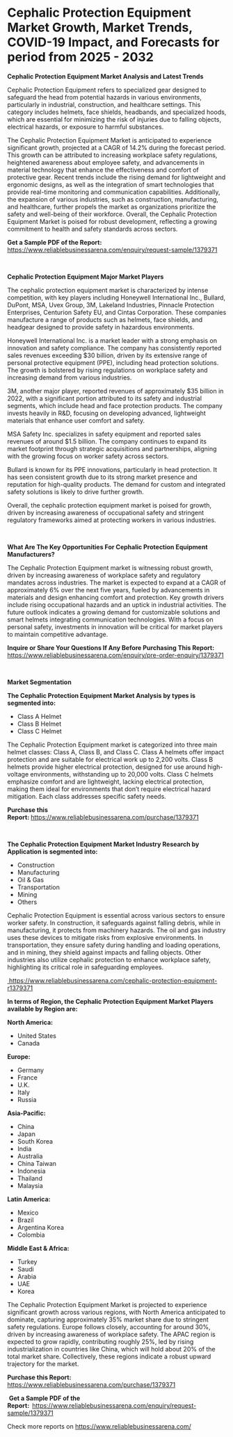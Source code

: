 <p><h1>Cephalic Protection Equipment Market Growth, Market Trends, COVID-19 Impact, and Forecasts for period from 2025 - 2032</h1></p><p><strong>Cephalic Protection Equipment Market Analysis and Latest Trends</strong></p>
<p><p>Cephalic Protection Equipment refers to specialized gear designed to safeguard the head from potential hazards in various environments, particularly in industrial, construction, and healthcare settings. This category includes helmets, face shields, headbands, and specialized hoods, which are essential for minimizing the risk of injuries due to falling objects, electrical hazards, or exposure to harmful substances.</p><p>The Cephalic Protection Equipment Market is anticipated to experience significant growth, projected at a CAGR of 14.2% during the forecast period. This growth can be attributed to increasing workplace safety regulations, heightened awareness about employee safety, and advancements in material technology that enhance the effectiveness and comfort of protective gear. Recent trends include the rising demand for lightweight and ergonomic designs, as well as the integration of smart technologies that provide real-time monitoring and communication capabilities. Additionally, the expansion of various industries, such as construction, manufacturing, and healthcare, further propels the market as organizations prioritize the safety and well-being of their workforce. Overall, the Cephalic Protection Equipment Market is poised for robust development, reflecting a growing commitment to health and safety standards across sectors.</p></p>
<p><strong>Get a Sample PDF of the Report:&nbsp;</strong> <a href="https://www.reliablebusinessarena.com/enquiry/request-sample/1379371?utm_campaign=2516&utm_medium=2&utm_source=Github&utm_content=ia&utm_term=24022025&utm_id=cephalic-protection-equipment">https://www.reliablebusinessarena.com/enquiry/request-sample/1379371</a></p>
<p>&nbsp;</p>
<p><strong>Cephalic Protection Equipment Major Market Players</strong></p>
<p><p>The cephalic protection equipment market is characterized by intense competition, with key players including Honeywell International Inc., Bullard, DuPont, MSA, Uvex Group, 3M, Lakeland Industries, Pinnacle Protection Enterprises, Centurion Safety EU, and Cintas Corporation. These companies manufacture a range of products such as helmets, face shields, and headgear designed to provide safety in hazardous environments.</p><p>Honeywell International Inc. is a market leader with a strong emphasis on innovation and safety compliance. The company has consistently reported sales revenues exceeding $30 billion, driven by its extensive range of personal protective equipment (PPE), including head protection solutions. The growth is bolstered by rising regulations on workplace safety and increasing demand from various industries.</p><p>3M, another major player, reported revenues of approximately $35 billion in 2022, with a significant portion attributed to its safety and industrial segments, which include head and face protection products. The company invests heavily in R&D, focusing on developing advanced, lightweight materials that enhance user comfort and safety.</p><p>MSA Safety Inc. specializes in safety equipment and reported sales revenues of around $1.5 billion. The company continues to expand its market footprint through strategic acquisitions and partnerships, aligning with the growing focus on worker safety across sectors.</p><p>Bullard is known for its PPE innovations, particularly in head protection. It has seen consistent growth due to its strong market presence and reputation for high-quality products. The demand for custom and integrated safety solutions is likely to drive further growth.</p><p>Overall, the cephalic protection equipment market is poised for growth, driven by increasing awareness of occupational safety and stringent regulatory frameworks aimed at protecting workers in various industries.</p></p>
<p>&nbsp;</p>
<p><strong>What Are The Key Opportunities For Cephalic Protection Equipment Manufacturers?</strong></p>
<p><p>The Cephalic Protection Equipment market is witnessing robust growth, driven by increasing awareness of workplace safety and regulatory mandates across industries. The market is expected to expand at a CAGR of approximately 6% over the next five years, fueled by advancements in materials and design enhancing comfort and protection. Key growth drivers include rising occupational hazards and an uptick in industrial activities. The future outlook indicates a growing demand for customizable solutions and smart helmets integrating communication technologies. With a focus on personal safety, investments in innovation will be critical for market players to maintain competitive advantage.</p></p>
<p><strong>Inquire or Share Your Questions If Any Before Purchasing This Report:</strong> <a href="https://www.reliablebusinessarena.com/enquiry/pre-order-enquiry/1379371?utm_campaign=2516&utm_medium=2&utm_source=Github&utm_content=ia&utm_term=24022025&utm_id=cephalic-protection-equipment">https://www.reliablebusinessarena.com/enquiry/pre-order-enquiry/1379371</a></p>
<p>&nbsp;</p>
<p><strong>Market Segmentation</strong></p>
<p><strong>The Cephalic Protection Equipment Market Analysis by types is segmented into:</strong></p>
<p><ul><li>Class A Helmet</li><li>Class B Helmet</li><li>Class C Helmet</li></ul></p>
<p><p>The Cephalic Protection Equipment market is categorized into three main helmet classes: Class A, Class B, and Class C. Class A helmets offer impact protection and are suitable for electrical work up to 2,200 volts. Class B helmets provide higher electrical protection, designed for use around high-voltage environments, withstanding up to 20,000 volts. Class C helmets emphasize comfort and are lightweight, lacking electrical protection, making them ideal for environments that don’t require electrical hazard mitigation. Each class addresses specific safety needs.</p></p>
<p><strong>Purchase this Report:&nbsp;</strong><a href="https://www.reliablebusinessarena.com/purchase/1379371?utm_campaign=2516&utm_medium=2&utm_source=Github&utm_content=ia&utm_term=24022025&utm_id=cephalic-protection-equipment">https://www.reliablebusinessarena.com/purchase/1379371</a></p>
<p>&nbsp;</p>
<p><strong>The Cephalic Protection Equipment Market Industry Research by Application is segmented into:</strong></p>
<p><ul><li>Construction</li><li>Manufacturing</li><li>Oil & Gas</li><li>Transportation</li><li>Mining</li><li>Others</li></ul></p>
<p><p>Cephalic Protection Equipment is essential across various sectors to ensure worker safety. In construction, it safeguards against falling debris, while in manufacturing, it protects from machinery hazards. The oil and gas industry uses these devices to mitigate risks from explosive environments. In transportation, they ensure safety during handling and loading operations, and in mining, they shield against impacts and falling objects. Other industries also utilize cephalic protection to enhance workplace safety, highlighting its critical role in safeguarding employees.</p></p>
<p><a href="https://www.reliablebusinessarena.com/cephalic-protection-equipment-r1379371?utm_campaign=2516&utm_medium=2&utm_source=Github&utm_content=ia&utm_term=24022025&utm_id=cephalic-protection-equipment">&nbsp;https://www.reliablebusinessarena.com/cephalic-protection-equipment-r1379371</a></p>
<p><strong>In terms of Region, the Cephalic Protection Equipment Market Players available by Region are:</strong></p>
<p>
    <p> <strong> North America: </strong>
        <ul>
            <li>United States</li>
            <li>Canada</li>
        </ul>
        </p> 
    <p> <strong> Europe: </strong>
        <ul>
            <li>Germany</li>
            <li>France</li>
            <li>U.K.</li>
            <li>Italy</li>
            <li>Russia</li>
        </ul>
        </p> 
    <p> <strong> Asia-Pacific: </strong>
        <ul>
            <li>China</li>
            <li>Japan</li>
            <li>South Korea</li>
            <li>India</li>
            <li>Australia</li>
            <li>China Taiwan</li>
            <li>Indonesia</li>
            <li>Thailand</li>
            <li>Malaysia</li>
        </ul>
        </p> 
    <p> <strong> Latin America: </strong>
        <ul>
            <li>Mexico</li>
            <li>Brazil</li>
            <li>Argentina Korea</li>
            <li>Colombia</li>
        </ul>
        </p> 
    <p> <strong> Middle East & Africa: </strong>
        <ul>
            <li>Turkey</li>
            <li>Saudi</li>
            <li>Arabia</li>
            <li>UAE</li>
            <li>Korea</li>
        </ul>
    </p>
    </p>
<p><p>The Cephalic Protection Equipment Market is projected to experience significant growth across various regions, with North America anticipated to dominate, capturing approximately 35% market share due to stringent safety regulations. Europe follows closely, accounting for around 30%, driven by increasing awareness of workplace safety. The APAC region is expected to grow rapidly, contributing roughly 25%, led by rising industrialization in countries like China, which will hold about 20% of the total market share. Collectively, these regions indicate a robust upward trajectory for the market.</p></p>
<p><strong>Purchase this Report: </strong><a href="https://www.reliablebusinessarena.com/purchase/1379371?utm_campaign=2516&utm_medium=2&utm_source=Github&utm_content=ia&utm_term=24022025&utm_id=cephalic-protection-equipment">https://www.reliablebusinessarena.com/purchase/1379371</a></p>
<p>&nbsp;<strong>Get a Sample PDF of the Report:&nbsp;&nbsp;</strong><a href="https://www.reliablebusinessarena.com/enquiry/request-sample/1379371?utm_campaign=2516&utm_medium=2&utm_source=Github&utm_content=ia&utm_term=24022025&utm_id=cephalic-protection-equipment">https://www.reliablebusinessarena.com/enquiry/request-sample/1379371</a></p>
<p><strong></strong></p>
<p>Check more reports on <a href="https://www.reliablebusinessarena.com/?utm_campaign=2516&utm_medium=2&utm_source=Github&utm_content=ia&utm_term=24022025&utm_id=cephalic-protection-equipment">https://www.reliablebusinessarena.com/</a></p>